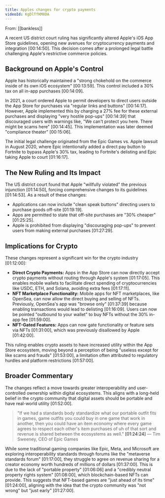 ```yaml
---
title: Apples changes for crypto payments
videoId: KgDlTfKM8DA
---
```


From: [[bankless]] <br/> 

A recent US district court ruling has significantly altered Apple's iOS App Store guidelines, opening new avenues for cryptocurrency payments and integration [00:14:50]. This decision comes after a prolonged legal battle challenging Apple's restrictive commerce policies.

## Background on Apple's Control
Apple has historically maintained a "strong chokehold on the commerce inside of its own iOS ecosystem" [00:13:59]. This control included a 30% tax on all in-app purchases [00:14:09].

In 2021, a court ordered Apple to permit developers to direct users outside the App Store for purchases via "regular links and buttons" [00:14:17]. However, Apple implemented this by charging a 27% fee for these external purchases and displaying "very hostile pop-ups" [00:14:39] that discouraged users with warnings like, "We can't protect you here. There might be scams here" [00:14:45]. This implementation was later deemed "compliance theater" [00:15:06].

The initial legal challenge originated from the Epic Games vs. Apple lawsuit in August 2020, where Epic intentionally added a direct pay button to Fortnite to bypass Apple's 30% tax, leading to Fortnite's delisting and Epic taking Apple to court [01:16:17].

## The New Ruling and Its Impact
The US district court found that Apple "willfully violated" the previous injunction [01:14:50], forcing comprehensive changes to its guidelines [01:14:53]. As a result of these changes:
*   Applications can now include "clean speak buttons" directing users to purchase goods off-site [01:19:19].
*   Apps are permitted to state that off-site purchases are "30% cheaper" [01:25:25].
*   Apple is prohibited from displaying "discouraging pop-ups" to prevent users from making external purchases [01:27:29].

## Implications for Crypto
These changes represent a significant win for the crypto industry [01:12:00]:
*   **Direct Crypto Payments:** Apps in the App Store can now directly accept crypto payments without routing through Apple's system [01:17:05]. This enables mobile wallets to facilitate direct spending of cryptocurrencies like USDC, ETH, and Solana, avoiding extra fees [01:17:11].
*   **NFT Marketplace Functionality:** Mobile apps for NFT marketplaces, like OpenSea, can now allow the direct buying and selling of NFTs. Previously, OpenSea's app was "browse only" [01:37:39] because enabling transactions would lead to delisting [01:16:09]. Users can now be pointed "outbound to your wallet" to buy NFTs without the 30% in-app fee [01:59:00].
*   **NFT-Gated Features:** Apps can now gate functionality or feature sets via NFTs [01:31:00], which was previously disallowed by Apple [01:42:00].

This ruling enables crypto assets to have increased utility within the App Store ecosystem, moving beyond a perception of being "useless except for like scams and frauds" [01:53:00], a limitation often attributed to regulatory hurdles and platform restrictions [01:57:00].

## Broader Commentary
The changes reflect a move towards greater interoperability and user-controlled ownership within digital ecosystems. This aligns with a long-held belief in the crypto community that digital assets should be portable and have real-world utility [01:52:00].

> "If we had a standards body standardize what our portable outfit fits in games, game outfits you could buy in one game that work in another, then you could have an item economy where every game agrees to respect each other's item purchases of uh of that sort and revenue is shared between the ecosystems as well." <a class="yt-timestamp" data-t="01:24:24">[01:24:24]</a>
> — Tim Sweeney, CEO of Epic Games

While some traditional gaming companies like Epic, Meta, and Microsoft are exploring interoperability standards through forums like the "metaverse standards forum" [01:17:00], they struggle to agree on revenue sharing for a creator economy worth hundreds of millions of dollars [01:37:00]. This is due to the lack of "portable property" [01:06:06] and a "credibly neutral property rights system" [01:08:00], which blockchain-based NFTs can provide. This suggests that NFT-based games are "just ahead of its time" [01:24:00], aligning with the idea that the crypto community was "not wrong" but "just early" [01:27:00].